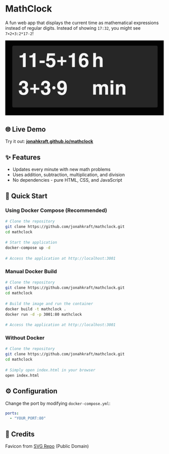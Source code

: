 # MathClock

A fun web app that displays the current time as mathematical expressions instead of regular digits. Instead of showing `17:32`, you might see `7×2+3:2*17-2`!

<img src="preview.png" alt="MathClock preview showing time as mathematical expressions">

## 🌐 Live Demo

Try it out: **[jonahkraft.github.io/mathclock](https://jonahkraft.github.io/mathclock/)**

## ✨ Features

- Updates every minute with new math problems
- Uses addition, subtraction, multiplication, and division
- No dependencies - pure HTML, CSS, and JavaScript

## 🚀 Quick Start

### Using Docker Compose (Recommended)

```bash
# Clone the repository
git clone https://github.com/jonahkraft/mathclock.git
cd mathclock

# Start the application
docker-compose up -d

# Access the application at http://localhost:3001
```

### Manual Docker Build

```bash
# Clone the repository
git clone https://github.com/jonahkraft/mathclock.git
cd mathclock

# Build the image and run the container
docker build -t mathclock .
docker run -d -p 3001:80 mathclock

# Access the application at http://localhost:3001
```

### Without Docker

```bash
# Clone the repository
git clone https://github.com/jonahkraft/mathclock.git
cd mathclock

# Simply open index.html in your browser
open index.html
```

## ⚙️ Configuration

Change the port by modifying `docker-compose.yml`:

```yaml
ports:
  - "YOUR_PORT:80"
```

## 📝 Credits

Favicon from [SVG Repo](https://www.svgrepo.com/svg/502586/clock) (Public Domain)
